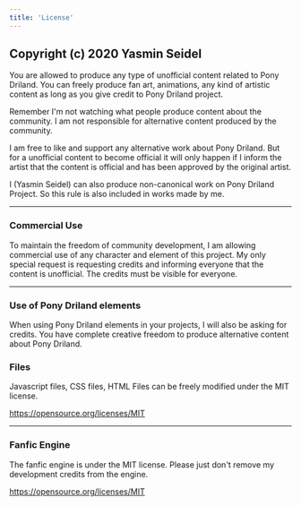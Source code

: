 ```yaml
---
title: 'License'
---
```


## Copyright (c) 2020 Yasmin Seidel
You are allowed to produce any type of unofficial content related to Pony Driland.
You can freely produce fan art, animations, any kind of artistic content as long as you give credit to Pony Driland project.

Remember I'm not watching what people produce content about the community. I am not responsible for alternative content produced by the community. 

I am free to like and support any alternative work about Pony Driland. But for a unofficial content to become official it will only happen if I inform the artist that the content is official and has been approved by the original artist.

I (Yasmin Seidel) can also produce non-canonical work on Pony Driland Project. So this rule is also included in works made by me.

<hr/>


### Commercial Use
To maintain the freedom of community development, I am allowing commercial use of any character and element of this project. My only special request is requesting credits and informing everyone that the content is unofficial. The credits must be visible for everyone.

<hr/>

### Use of Pony Driland elements
When using Pony Driland elements in your projects, I will also be asking for credits. You have complete creative freedom to produce alternative content about Pony Driland.

### Files
Javascript files, CSS files, HTML Files can be freely modified under the MIT license.

https://opensource.org/licenses/MIT

<hr/>

### Fanfic Engine
The fanfic engine is under the MIT license. Please just don't remove my development credits from the engine.

https://opensource.org/licenses/MIT